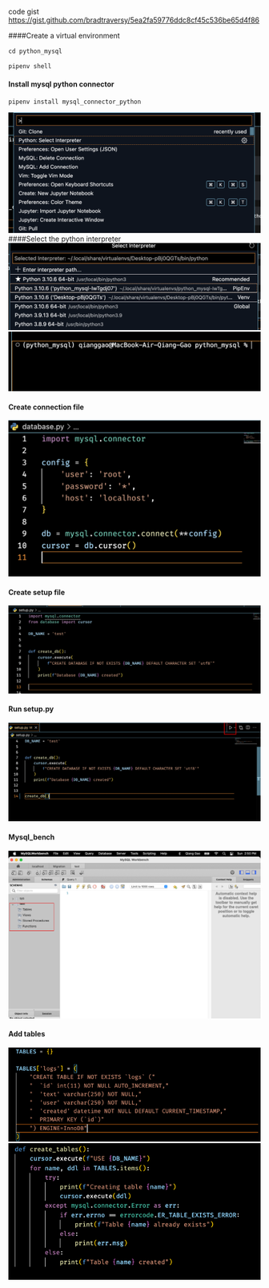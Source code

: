 code gist
https://gist.github.com/bradtraversy/5ea2fa59776ddc8cf45c536be65d4f86

####Create a virtual environment
```
cd python_mysql
```
```
pipenv shell
```
#### Install mysql python connector
```
pipenv install mysql_connector_python
```
![](./images/select_python_intepreter.png)
####Select the python interpreter
![](./images/pipEnv.png)
![](images/terminal%20virtual%20env.png)

#### Create connection file
![](./images/database.py.png)

#### Create setup file
![](./images/setup.py.png)

#### Run setup.py
![](./images/run%20setup.py.png)

#### Mysql_bench
![](./images/mysql%20bench.png)

#### Add tables
![](./images/tables.png)
![](images/create%20tables.png)


